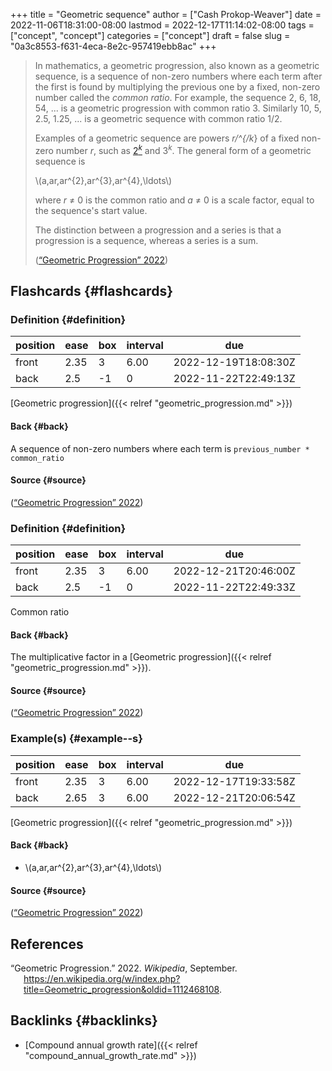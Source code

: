 +++
title = "Geometric sequence"
author = ["Cash Prokop-Weaver"]
date = 2022-11-06T18:31:00-08:00
lastmod = 2022-12-17T11:14:02-08:00
tags = ["concept", "concept"]
categories = ["concept"]
draft = false
slug = "0a3c8553-f631-4eca-8e2c-957419ebb8ac"
+++

> In mathematics, a geometric progression, also known as a geometric sequence, is a sequence of non-zero numbers where each term after the first is found by multiplying the previous one by a fixed, non-zero number called the _common ratio_. For example, the sequence 2, 6, 18, 54, ... is a geometric progression with common ratio 3. Similarly 10, 5, 2.5, 1.25, ... is a geometric sequence with common ratio 1/2.
>
> Examples of a geometric sequence are powers _r/^{/k_} of a fixed non-zero number _r_, such as [2<sup>_k_</sup>](https://en.wikipedia.org/wiki/Power_of_two) and 3<sup>_k_</sup>. The general form of a geometric sequence is
>
> \\(a,ar,ar^{2},ar^{3},ar^{4},\ldots\\)
>
> where _r_ ≠ 0 is the common ratio and _a_ ≠ 0 is a scale factor, equal to the sequence's start value.
>
> The distinction between a progression and a series is that a progression is a sequence, whereas a series is a sum.
>
> (<a href="#citeproc_bib_item_1">“Geometric Progression” 2022</a>)


## Flashcards {#flashcards}


### Definition {#definition}

| position | ease | box | interval | due                  |
|----------|------|-----|----------|----------------------|
| front    | 2.35 | 3   | 6.00     | 2022-12-19T18:08:30Z |
| back     | 2.5  | -1  | 0        | 2022-11-22T22:49:13Z |

[Geometric progression]({{< relref "geometric_progression.md" >}})


#### Back {#back}

A sequence of non-zero numbers where each term is `previous_number * common_ratio`


#### Source {#source}

(<a href="#citeproc_bib_item_1">“Geometric Progression” 2022</a>)


### Definition {#definition}

| position | ease | box | interval | due                  |
|----------|------|-----|----------|----------------------|
| front    | 2.35 | 3   | 6.00     | 2022-12-21T20:46:00Z |
| back     | 2.5  | -1  | 0        | 2022-11-22T22:49:33Z |

Common ratio


#### Back {#back}

The multiplicative factor in a [Geometric progression]({{< relref "geometric_progression.md" >}}).


#### Source {#source}

(<a href="#citeproc_bib_item_1">“Geometric Progression” 2022</a>)


### Example(s) {#example--s}

| position | ease | box | interval | due                  |
|----------|------|-----|----------|----------------------|
| front    | 2.35 | 3   | 6.00     | 2022-12-17T19:33:58Z |
| back     | 2.65 | 3   | 6.00     | 2022-12-21T20:06:54Z |

[Geometric progression]({{< relref "geometric_progression.md" >}})


#### Back {#back}

-   \\(a,ar,ar^{2},ar^{3},ar^{4},\ldots\\)


#### Source {#source}

(<a href="#citeproc_bib_item_1">“Geometric Progression” 2022</a>)

## References

<style>.csl-entry{text-indent: -1.5em; margin-left: 1.5em;}</style><div class="csl-bib-body">
  <div class="csl-entry"><a id="citeproc_bib_item_1"></a>“Geometric Progression.” 2022. <i>Wikipedia</i>, September. <a href="https://en.wikipedia.org/w/index.php?title=Geometric_progression&oldid=1112468108">https://en.wikipedia.org/w/index.php?title=Geometric_progression&#38;oldid=1112468108</a>.</div>
</div>


## Backlinks {#backlinks}

-   [Compound annual growth rate]({{< relref "compound_annual_growth_rate.md" >}})
